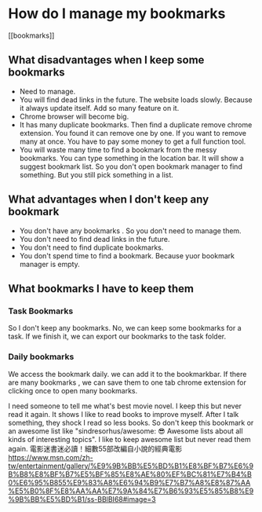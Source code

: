 # How do I manage my bookmarks
[[bookmarks]]

## What disadvantages when I keep some bookmarks
- Need to manage.
- You will find dead links in the future. The website loads slowly. Because it always update itself. Add so many feature on it.
- Chrome browser will become big.
- It has many duplicate bookmarks. Then find a duplicate remove chrome extension. You found it can remove one by one. If you want to remove many at once. You have to pay some money to get a full function tool.
- You will waste many time to find a bookmark from the messy bookmarks. You can type something in the location bar. It will show a suggest bookmark list. So you don't open bookmark manager to find something. But you still pick something in a list.

## What advantages when I don't keep any bookmark
- You don't have any bookmarks . So you don't need to manage them.
- You don't need to find dead links in the future.
- You don't need to find duplicate bookmarks.
- You don't spend time to find a bookmark. Because yuor bookmark manager is empty.

## What bookmarks I have to keep them
### Task Bookmarks
So I don't keep any bookmarks. No, we can keep some bookmarks for a task. If we finish it, we can export our bookmarks to the task folder. 

### Daily bookmarks
We access the bookmark daily. we can add it to the bookmarkbar. If there are many bookmarks , we can save them to one tab chrome extension for clicking once to open many bookmarks.

I need someone to tell me what's best movie novel. I keep this but never read it again. It shows I like to read books to improve myself. After I talk something, they shock I read so less books. So don't keep this bookmark or an awesome list like "sindresorhus/awesome: 😎 Awesome lists about all kinds of interesting topics". I like to keep awesome list but never read them again.
電影迷書迷必讀！細數55部改編自小說的經典電影
https://www.msn.com/zh-tw/entertainment/gallery/%E9%9B%BB%E5%BD%B1%E8%BF%B7%E6%9B%B8%E8%BF%B7%E5%BF%85%E8%AE%80%EF%BC%81%E7%B4%B0%E6%95%B855%E9%83%A8%E6%94%B9%E7%B7%A8%E8%87%AA%E5%B0%8F%E8%AA%AA%E7%9A%84%E7%B6%93%E5%85%B8%E9%9B%BB%E5%BD%B1/ss-BBlBI68#image=3
